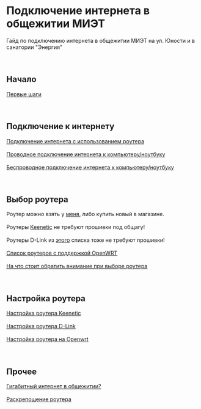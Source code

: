 # Подключение интернета в общежитии МИЭТ

Гайд по подключению интернета в общежитии МИЭТ на ул. Юности и в санатории "Энергия"<br><br>
<br>

## Начало
[Первые шаги](first_steps.md)<br><br>
<br>

## Подключение к интернету

[Подключение интернета с использованием роутера](setup/router.md)<br><br>
[Проводное подключение интернета к компьютеру/ноутбуку](setup/ethernet.md)<br><br>
[Беспроводное подключение интернета к компьютеру/ноутбуку](setup/wireless.md)<br><br><br>

## Выбор роутера
Роутер можно взять у [меня](https://t.me/aogudugnp), либо купить новый в магазине. <br><br>
Роутеры [Keenetic](setup/keenetic.md) не требуют прошивки под общагу!<br><br>
Роутеры D-Link из [этого](setup/d-link.md#список-подходящих-моделей) списка тоже не требуют прошивки!<br><br>
[Список роутеров с поддержкой OpenWRT](lists/routers.md)<br><br>
[На что стоит обратить внимание при выборе роутера](router_specs.md)<br><br><br>

## Настройка роутера

[Настройка роутера Keenetic](setup/keenetic.md)<br><br>
[Настройка роутера D-Link](setup/d-link.md)<br><br>
[Настройка роутера на Openwrt](setup/openwrt.md)<br><br><br>

## Прочее

[Гигабитный интернет в общежитии?](gigabit.md)<br><br>
[Раскрепощение роутера](emancipation.md)<br><br><br>
